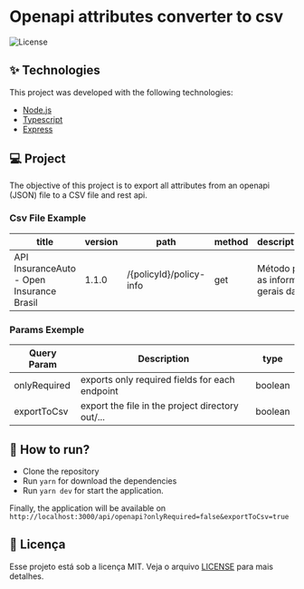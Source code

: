 <h1>Openapi attributes converter to csv</h1>

<p>
  <img alt="License" src="https://img.shields.io/static/v1?label=license&message=MIT&color=8257E5&labelColor=000000">
</p>

## ✨ Technologies

This project was developed with the following technologies:

- [Node.js](https://nodejs.org/en/)
- [Typescript](https://www.typescriptlang.org/)
- [Express](https://expressjs.com/pt-br/)

## 💻 Project

The objective of this project is to export all attributes from an openapi (JSON) file to a CSV file and rest api.


### Csv File Example

|title|version|path|method|descriptionEndpoint|summaryEndpoint|fieldName|currentPath|descriptionField|example|required|exampleModel|
|-----|-------|----|------|-------------------|---------------|---------|-----------|----------------|-------|--------|------------|
|API InsuranceAuto - Open Insurance Brasil|1.1.0|/{policyId}/policy-info|get|Método para obter as informações gerais da apólice|Obtém as informações gerais da apólice identificada por {policyId}|identificationType|.data.insureds[0].identificationType|Tipo de Documento da Pessoa|CPF|SIM|CPF, CNPJ, OUTROS|


### Params Exemple

| Query Param | Description | type    |
|-------------|-------------|---------|
| onlyRequired | exports only required fields for each endpoint | boolean |
| exportToCsv | export the file in the project directory out/... | boolean |

## 🚀 How to run?

- Clone the repository
- Run `yarn` for download the dependencies
- Run `yarn dev` for start the application.

Finally, the application will be available on `http://localhost:3000/api/openapi?onlyRequired=false&exportToCsv=true`

## 📄 Licença

Esse projeto está sob a licença MIT. Veja o arquivo [LICENSE](LICENSE.md) para mais detalhes.
